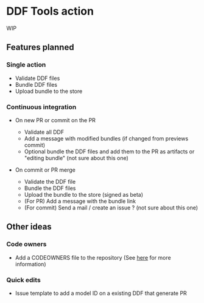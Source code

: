 # DDF Tools action

WIP

## Features planned

### Single action
- Validate DDF files
- Bundle DDF files
- Upload bundle to the store

### Continuous integration
- On new PR or commit on the PR
  - Validate all DDF
  - Add a message with modified bundles (if changed from previews commit)
  - Optional bundle the DDF files and add them to the PR as artifacts or "editing bundle" (not sure about this one)

- On commit or PR merge
  - Validate the DDF file
  - Bundle the DDF files
  - Upload the bundle to the store (signed as beta)
  - (For PR) Add a message with the bundle link
  - (For commit) Send a mail / create an issue ? (not sure about this one)

## Other ideas

### Code owners
- Add a CODEOWNERS file to the repository (See [here](https://docs.github.com/en/repositories/managing-your-repositorys-settings-and-features/customizing-your-repository/about-code-owners) for more information)

### Quick edits
- Issue template to add a model ID on a existing DDF that generate PR

